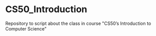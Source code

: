 # CS50_Introduction
Repository to script about the class in course "CS50’s Introduction to Computer Science"
